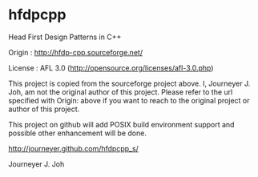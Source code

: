 
hfdpcpp
=======

Head First Design Patterns in C++

Origin :
http://hfdp-cpp.sourceforge.net/

License : AFL 3.0 (http://opensource.org/licenses/afl-3.0.php)

This project is copied from the sourceforge project above.
I, Journeyer J. Joh, am not the original author of this project.
Please refer to the url specified with Origin: above
if you want to reach to the original project or author of this project.

This project on github will add POSIX build environment support and
possible other enhancement will be done.

http://journeyer.github.com/hfdpcpp_s/

Journeyer J. Joh

